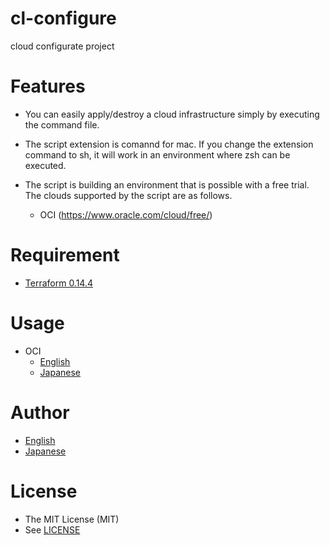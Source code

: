 # cl-configure
cloud configurate project

# Features

* You can easily apply/destroy a cloud infrastructure simply by executing the command file.

* The script extension is comannd for mac. If you change the extension command to sh, it will work in an environment where zsh can be executed.

* The script is building an environment that is possible with a free trial. The clouds supported by the script are as follows.
  - OCI (https://www.oracle.com/cloud/free/)

# Requirement

* [Terraform 0.14.4](https://www.terraform.io/)

# Usage

* OCI 
  - [English](https://www.collbow.com/en/blog-en/iac-en/2656/)
  - [Japanese](https://www.collbow.com/blog/iac/2296/)

# Author
* [English](https://www.collbow.com/en/)
* [Japanese](https://www.collbow.com/)

# License

* The MIT License (MIT)
* See [LICENSE](LICENSE)
